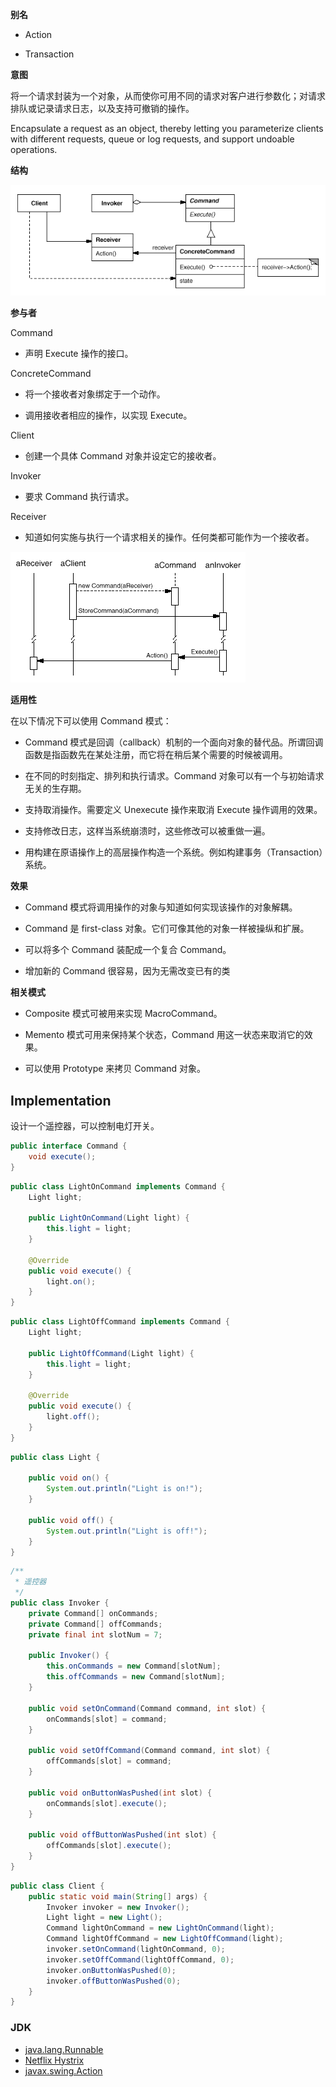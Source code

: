 **别名**

-   Action

-   Transaction

**意图**

将一个请求封装为一个对象，从而使你可用不同的请求对客户进行参数化；对请求排队或记录请求日志，以及支持可撤销的操作。

Encapsulate a request as an object, thereby letting you parameterize clients
with different requests, queue or log requests, and support undoable operations.

**结构**

![315146708441.png](media/31e9acd8d4ae264b538586670f9ffed9.png)

**参与者**

Command

-   声明 Execute 操作的接口。

ConcreteCommand

-   将一个接收者对象绑定于一个动作。

-   调用接收者相应的操作，以实现 Execute。

Client

-   创建一个具体 Command 对象并设定它的接收者。

Invoker

-   要求 Command 执行请求。

Receiver

-   知道如何实施与执行一个请求相关的操作。任何类都可能作为一个接收者。

![030118743562.png](media/e9be1328d4c07a358ba694abb1297b65.png)

**适用性**

在以下情况下可以使用 Command 模式：

-   Command
    模式是回调（callback）机制的一个面向对象的替代品。所谓回调函数是指函数先在某处注册，而它将在稍后某个需要的时候被调用。

-   在不同的时刻指定、排列和执行请求。Command
    对象可以有一个与初始请求无关的生存期。

-   支持取消操作。需要定义 Unexecute 操作来取消 Execute 操作调用的效果。

-   支持修改日志，这样当系统崩溃时，这些修改可以被重做一遍。

-   用构建在原语操作上的高层操作构造一个系统。例如构建事务（Transaction）系统。

**效果**

-   Command 模式将调用操作的对象与知道如何实现该操作的对象解耦。

-   Command 是 first-class 对象。它们可像其他的对象一样被操纵和扩展。

-   可以将多个 Command 装配成一个复合 Command。

-   增加新的 Command 很容易，因为无需改变已有的类

**相关模式**

-   Composite 模式可被用来实现 MacroCommand。

-   Memento 模式可用来保持某个状态，Command 用这一状态来取消它的效果。

-   可以使用 Prototype 来拷贝 Command 对象。
## Implementation

设计一个遥控器，可以控制电灯开关。

```java
public interface Command {
    void execute();
}
```

```java
public class LightOnCommand implements Command {
    Light light;

    public LightOnCommand(Light light) {
        this.light = light;
    }

    @Override
    public void execute() {
        light.on();
    }
}
```

```java
public class LightOffCommand implements Command {
    Light light;

    public LightOffCommand(Light light) {
        this.light = light;
    }

    @Override
    public void execute() {
        light.off();
    }
}
```

```java
public class Light {

    public void on() {
        System.out.println("Light is on!");
    }

    public void off() {
        System.out.println("Light is off!");
    }
}
```

```java
/**
 * 遥控器
 */
public class Invoker {
    private Command[] onCommands;
    private Command[] offCommands;
    private final int slotNum = 7;

    public Invoker() {
        this.onCommands = new Command[slotNum];
        this.offCommands = new Command[slotNum];
    }

    public void setOnCommand(Command command, int slot) {
        onCommands[slot] = command;
    }

    public void setOffCommand(Command command, int slot) {
        offCommands[slot] = command;
    }

    public void onButtonWasPushed(int slot) {
        onCommands[slot].execute();
    }

    public void offButtonWasPushed(int slot) {
        offCommands[slot].execute();
    }
}
```

```java
public class Client {
    public static void main(String[] args) {
        Invoker invoker = new Invoker();
        Light light = new Light();
        Command lightOnCommand = new LightOnCommand(light);
        Command lightOffCommand = new LightOffCommand(light);
        invoker.setOnCommand(lightOnCommand, 0);
        invoker.setOffCommand(lightOffCommand, 0);
        invoker.onButtonWasPushed(0);
        invoker.offButtonWasPushed(0);
    }
}
```

### JDK

- [java.lang.Runnable](http://docs.oracle.com/javase/8/docs/api/java/lang/Runnable.html)
- [Netflix Hystrix](https://github.com/Netflix/Hystrix/wiki)
- [javax.swing.Action](http://docs.oracle.com/javase/8/docs/api/javax/swing/Action.html)
